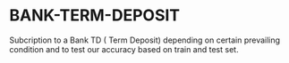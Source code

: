 # BANK-TERM-DEPOSIT
Subcription to a Bank TD ( Term Deposit) depending on certain prevailing condition and to test our accuracy based on train and test set.
